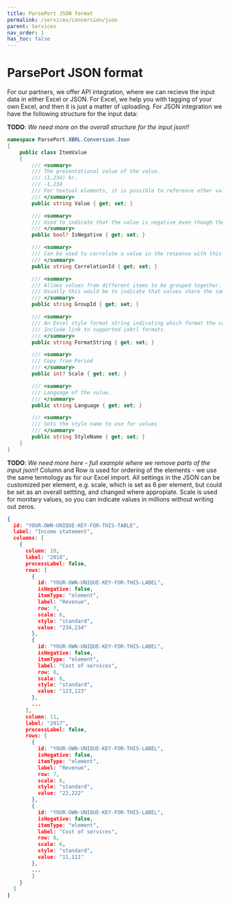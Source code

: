 ```yaml
---
title: ParsePort JSON format
permalink: /services/conversion/json
parent: Services
nav_order: 1
has_toc: false
---
```

# ParsePort JSON format
For our partners, we offer API integration, where we can recieve the input data in either Excel or JSON. For Excel, we help you with tagging of your own Excel, and then it is just a matter of uploading. For JSON integration we have the following structure for the input data:

__TODO__: *We need more on the overall structure for the input json!!*

```csharp
namespace ParsePort.XBRL.Conversion.Json
{
    public class ItemValue
    {
        /// <summary>
        /// The presentational value of the value.
        /// (1,234) kr.
        /// -1,234
        /// For textual elements, it is possible to reference other values by using @@CorrelationId@@ where CorrelationId is the CorrelationId of the value being referenced.
        /// </summary>
        public string Value { get; set; }

        /// <summary>
        /// Used to indicate that the value is negative even though the string value is positive.
        /// </summary>
        public bool? IsNegative { get; set; }

        /// <summary>
        /// Can be used to correlate a value in the response with this value.
        /// </summary>
        public string CorrelationId { get; set; }

        /// <summary>
        /// Allows values from different items to be grouped together.
        /// Usually this would be to indicate that values share the same properties.
        /// </summary>
        public string GroupId { get; set; }

        /// <summary>
        /// An Excel style format string indicating which format the value is in.
        /// Include link to supported ixbrl formats.
        /// </summary>
        public string FormatString { get; set; }

        /// <summary>
        /// Copy from Period
        /// </summary>
        public int? Scale { get; set; }

        /// <summary>
        /// Language of the value.
        /// </summary>
        public string Language { get; set; }

        /// <summary>
        /// Sets the style name to use for values
        /// </summary>
        public string StyleName { get; set; }
    }
}

```

__TODO__: *We need more here - full example where we remove parts of the input json!!*
Column and Row is used for ordering of the elements - we use the same termology as for our Excel import. All settings in the JSON can be customized per element, e.g. scale, which is set as 6 per element, but could be set as an overall settting, and changed where appropiate. Scale is used for monitary values, so you can indicate values in millions without writing out zeros.
```json
{
  id: "YOUR-OWN-UNIQUE-KEY-FOR-THIS-TABLE",
  label: "Income statement",
  columns: [
    {
      column: 10,
      label: "2018",
      processLabel: false,
      rows: [
        {
          id: "YOUR-OWN-UNIQUE-KEY-FOR-THIS-LABEL",
          isNegative: false,
          itemType: "element",
          label: "Revenue",
          row: 7,
          scale: 6,
          style: "standard",
          value: "234,234"
        },
        {
          id: "YOUR-OWN-UNIQUE-KEY-FOR-THIS-LABEL",
          isNegative: false,
          itemType: "element",
          label: "Cost of services",
          row: 8,
          scale: 6,
          style: "standard",
          value: "123,123"
        },
        ...
      ],
      column: 11,
      label: "2017",
      processLabel: false,
      rows: [
        {
          id: "YOUR-OWN-UNIQUE-KEY-FOR-THIS-LABEL",
          isNegative: false,
          itemType: "element",
          label: "Revenue",
          row: 7,
          scale: 6,
          style: "standard",
          value: "22,222"
        },
        {
          id: "YOUR-OWN-UNIQUE-KEY-FOR-THIS-LABEL",
          isNegative: false,
          itemType: "element",
          label: "Cost of services",
          row: 8,
          scale: 6,
          style: "standard",
          value: "11,111"
        },
        ...
        ]
    }
  ]
}
```
